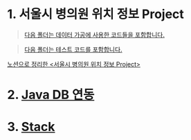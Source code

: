 # 1. 서울시 병의원 위치 정보 Project
>[다음 폴더는 데이터 가공에 사용한 코드들을 포함합니다.](https://github.com/Senna97/Gradle-Project/tree/main/src/main/java/com/line)

>[다음 폴더는 테스트 코드를 포함합니다.](https://github.com/Senna97/Gradle-Project/tree/main/src/test/java/com/line/parser)

[노션으로 정리한 <서울시 병의원 위치 정보 Project>](https://www.notion.so/3ef6903f07004fad917359a8c3a53e93)

# 2. [Java DB 연동](https://github.com/Senna97/Gradle-Project/tree/main/src/main/java/com/dbexercise)
# 3. [Stack](https://github.com/Senna97/Gradle-Project/tree/main/src/main/java/week05/e1019/stack)
